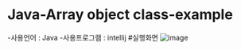# Java-Array object class-example
-사용언어 : Java
-사용프로그램 : intellij
#실행화면
![image](https://github.com/lelo52/Java-Arrayobjectclass-example/assets/115298517/389ed090-32c0-432b-8cc3-979187769f97)
